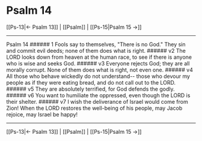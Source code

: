 # Psalm 14

[[Ps-13|← Psalm 13]] | [[Psalm]] | [[Ps-15|Psalm 15 →]]
***

Psalm 14 ###### 1 Fools say to themselves, "There is no God." They sin and commit evil deeds; none of them does what is right. ###### v2 The LORD looks down from heaven at the human race, to see if there is anyone who is wise and seeks God. ###### v3 Everyone rejects God; they are all morally corrupt. None of them does what is right, not even one. ###### v4 All those who behave wickedly do not understand-- those who devour my people as if they were eating bread, and do not call out to the LORD. ###### v5 They are absolutely terrified, for God defends the godly. ###### v6 You want to humiliate the oppressed, even though the LORD is their shelter. ###### v7 I wish the deliverance of Israel would come from Zion! When the LORD restores the well-being of his people, may Jacob rejoice, may Israel be happy!

***
[[Ps-13|← Psalm 13]] | [[Psalm]] | [[Ps-15|Psalm 15 →]]
